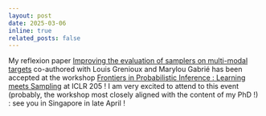 ```yaml
---
layout: post
date: 2025-03-06
inline: true
related_posts: false
---
```


My reflexion paper [Improving the evaluation of samplers on multi-modal targets](https://arxiv.org/pdf/2504.08916) co-authored with Louis Grenioux and Marylou Gabrié has been accepted at the workshop [Frontiers in Probabilistic Inference : Learning meets Sampling](https://sites.google.com/view/fpiworkshop/) at ICLR 205 ! I am very excited to attend to this event (probably, the workshop most closely aligned with the content of my PhD !) : see you in Singapore in late April ! 